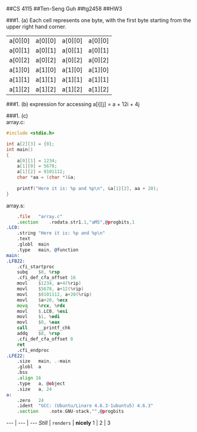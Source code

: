 ##CS 4115
##Ten-Seng Guh
##tg2458
##HW3


###1. (a) 
Each cell represents one byte, with the first byte starting from the upper right hand corner.

|         |            |   |  |
| ------------- |:-------------:| -----:|-----: | 
| a[0][0] | a[0][0] | a[0][0] | a[0][0]
| a[0][1] | a[0][1] | a[0][1] | a[0][1]
| a[0][2] | a[0][2] | a[0][2] | a[0][2]
| a[1][0] | a[1][0] | a[1][0] | a[1][0]
| a[1][1] | a[1][1] | a[1][1] | a[1][1]
| a[1][2] | a[1][2] | a[1][2] | a[1][2]

###1. (b)
expression for accessing a[i][j] = a + 12i + 4j

###1. (c)  
array.c:
```c
#include <stdio.h>

int a[2][3] = {0};
int main()
{
	a[0][1] = 1234;
	a[1][0] = 5678;
	a[1][2] = 9101112;
	char *aa = (char *)&a;
	
	printf("Here it is: %p and %p\n", &a[1][2], aa + 20);
}
```

array.s:
```asm
	.file	"array.c"
	.section	.rodata.str1.1,"aMS",@progbits,1
.LC0:
	.string	"Here it is: %p and %p\n"
	.text
	.globl	main
	.type	main, @function
main:
.LFB22:
	.cfi_startproc
	subq	$8, %rsp
	.cfi_def_cfa_offset 16
	movl	$1234, a+4(%rip)
	movl	$5678, a+12(%rip)
	movl	$9101112, a+20(%rip)
	movl	$a+20, %ecx
	movq	%rcx, %rdx
	movl	$.LC0, %esi
	movl	$1, %edi
	movl	$0, %eax
	call	__printf_chk
	addq	$8, %rsp
	.cfi_def_cfa_offset 8
	ret
	.cfi_endproc
.LFE22:
	.size	main, .-main
	.globl	a
	.bss
	.align 16
	.type	a, @object
	.size	a, 24
a:
	.zero	24
	.ident	"GCC: (Ubuntu/Linaro 4.6.3-1ubuntu5) 4.6.3"
	.section	.note.GNU-stack,"",@progbits
```








--- | --- | ---
*Still* | `renders` | **nicely**
1 | 2 | 3
